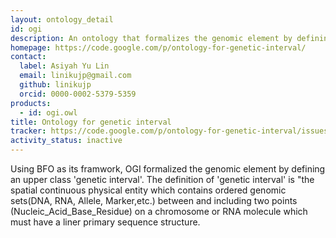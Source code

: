 ```yaml
---
layout: ontology_detail
id: ogi
description: An ontology that formalizes the genomic element by defining an upper class genetic interval
homepage: https://code.google.com/p/ontology-for-genetic-interval/
contact:
  label: Asiyah Yu Lin
  email: linikujp@gmail.com
  github: linikujp
  orcid: 0000-0002-5379-5359
products:
  - id: ogi.owl
title: Ontology for genetic interval
tracker: https://code.google.com/p/ontology-for-genetic-interval/issues/list
activity_status: inactive
---
```


Using BFO as its framwork, OGI formalized the genomic element by defining an upper class 'genetic interval'. The definition of 'genetic interval' is "the spatial continuous physical entity which contains ordered genomic sets(DNA, RNA, Allele, Marker,etc.) between and including two points (Nucleic_Acid_Base_Residue) on a chromosome or RNA molecule which must have a liner primary sequence structure.
